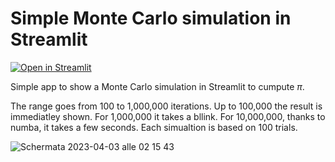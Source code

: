 # Simple Monte Carlo simulation in Streamlit
[![Open in Streamlit](https://static.streamlit.io/badges/streamlit_badge_black_white.svg)](https://adalseno-mc-pi-st-app-z0t5o2.streamlit.app/)

Simple app to show a Monte Carlo simulation in Streamlit to cumpute $\pi$.<br>


The range goes from 100 to 1,000,000 iterations. Up to 100,000 the result is immediatley shown. For 1,000,000 it takes a bllink. For 10,000,000, thanks to numba, it takes a few seconds. Each simualtion is based on 100 trials.


![Schermata 2023-04-03 alle 02 15 43](https://user-images.githubusercontent.com/2405291/229386937-0d075628-90aa-45c2-b1f4-b25671180f1c.png)
